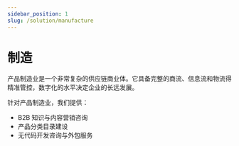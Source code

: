 ```yaml
---
sidebar_position: 1
slug: /solution/manufacture
---
```


# 制造

产品制造业是一个非常复杂的供应链商业体。它具备完整的商流、信息流和物流得精准管控，数字化的水平决定企业的长远发展。  

针对产品制造业，我们提供：

* B2B 知识与内容营销咨询
* 产品分类目录建设
* 无代码开发咨询与外包服务